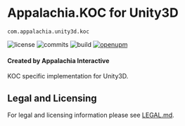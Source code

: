 # Appalachia.KOC for Unity3D

`com.appalachia.unity3d.koc`

![license](https://img.shields.io/github/license/AppalachiaInteractive/com.appalachia.unity3d.koc?)
![commits](https://img.shields.io/github/commit-activity/m/AppalachiaInteractive/com.appalachia.unity3d.koc?)
![build](https://img.shields.io/github/workflow/status/AppalachiaInteractive/com.appalachia.unity3d.koc/CI)
[![openupm](https://img.shields.io/npm/v/com.appalachia.unity3d.koc?label=openupm&registry_uri=https://package.openupm.com)](https://openupm.com/packages/com.appalachia.unity3d.koc?/)

#### Created by Appalachia Interactive

KOC specific implementation for Unity3D.

## Legal and Licensing
For legal and licensing information please see [LEGAL.md](./LEGAL.md).
